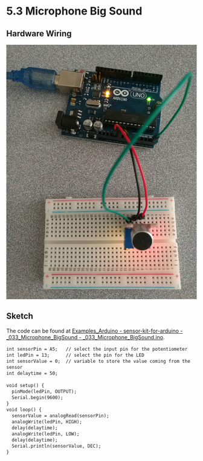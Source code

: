 # 5.3 Microphone Big Sound

## Hardware Wiring

![Image](../../Examples/sensor-kit-for-arduino/033_microphone_bigsound.jpg)


## Sketch

The code can be found at [Examples_Arduino - sensor-kit-for-arduino - _033_Microphone_BigSound - _033_Microphone_BigSound.ino](https://github.com/LongerVisionRobot/Examples_Arduino/blob/master/sensor-kit-for-arduino/_033_Microphone_BigSound/_033_Microphone_BigSound.ino).
```
int sensorPin = A5;   // select the input pin for the potentiometer
int ledPin = 13;      // select the pin for the LED
int sensorValue = 0;  // variable to store the value coming from the sensor
int delaytime = 50;

void setup() {
  pinMode(ledPin, OUTPUT); 
  Serial.begin(9600); 
}
void loop() {
  sensorValue = analogRead(sensorPin);    
  analogWrite(ledPin, HIGH);  
  delay(delaytime);          
  analogWrite(ledPin, LOW);   
  delay(delaytime);
  Serial.println(sensorValue, DEC);  
}
```